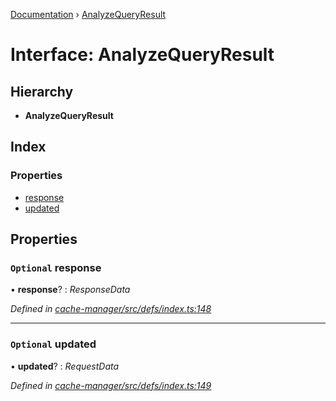 [Documentation](../README.md) › [AnalyzeQueryResult](analyzequeryresult.md)

# Interface: AnalyzeQueryResult

## Hierarchy

* **AnalyzeQueryResult**

## Index

### Properties

* [response](analyzequeryresult.md#optional-response)
* [updated](analyzequeryresult.md#optional-updated)

## Properties

### `Optional` response

• **response**? : *ResponseData*

*Defined in [cache-manager/src/defs/index.ts:148](https://github.com/badbatch/graphql-box/blob/4e42c8bb/packages/cache-manager/src/defs/index.ts#L148)*

___

### `Optional` updated

• **updated**? : *RequestData*

*Defined in [cache-manager/src/defs/index.ts:149](https://github.com/badbatch/graphql-box/blob/4e42c8bb/packages/cache-manager/src/defs/index.ts#L149)*
